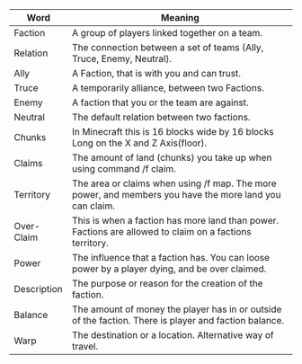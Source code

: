 Word | Meaning
--- | ---
Faction | A group of players linked together on a team.
Relation | The connection between a set of teams (Ally, Truce, Enemy, Neutral).
Ally | A Faction, that is with you and can trust.
Truce | A temporarily alliance, between two Factions.
Enemy | A faction that you or the team are against.
Neutral | The default relation between two factions.
Chunks | In Minecraft this is 16 blocks wide by 16 blocks Long on the X and Z Axis(floor).
Claims | The amount of land (chunks) you take up when using command /f claim.
Territory | The area or claims when using /f map. The more power, and members you have the more land you can claim.
Over-Claim | This is when a faction has more land than power. Factions are allowed to claim on a factions territory. 
Power | The influence that a faction has. You can loose power by a player dying, and be over claimed.
Description | The purpose or reason for the creation of the faction.
Balance | The amount of money the player has in or outside of the faction. There is player and faction balance.
Warp | The destination or a location. Alternative way of travel.